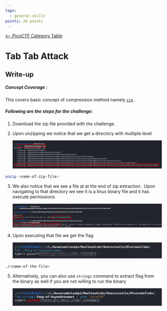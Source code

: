 ```yaml
---
tags:
  - general-skills
points: 20 points
---
```


[<-- PicoCTF Category Table](../../README.md#2-picoctf)

# Tab Tab Attack

## Write-up
##### Concept Coverage :
This covers basic concept of compression method namely [`zip`](https://en.wikipedia.org/wiki/ZIP_(file_format)) . 

##### Following are the steps for the challenge: 
1. Download the zip file provided with the challenge.
2. Upon unzipping we notice that we get a directory with multiple level 
    
    ![unzip-output](../assets/tab-tab-attack/unzip-output.png)
    
```bash
unzip <name-of-zip-file>
```

3. We also notice that we see a file at at the end of zip extraction . Upon navigating to that directory we see it is a linux binary file and it has execute permissions
    
    ![executable-file](../assets/tab-tab-attack/executable-file.png)

4. Upon executing that file we get the flag 
    
    ![flag-output](../assets/tab-tab-attack/flag-output.png)
    
```bash
./<name-of-the-file>
```

5. Alternatively, you can also use `strings` command to extract flag from the binary as well  if you are not willing to run the binary 
    
    ![flag-strings-output](../assets/tab-tab-attack/flag-strings-output.png)